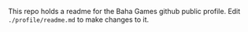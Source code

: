 This repo holds a readme for the Baha Games github public profile. Edit `./profile/readme.md` to make changes to it.

